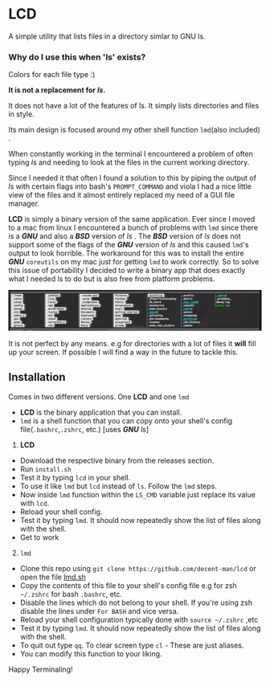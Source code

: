 # LCD

A simple utility that lists files in a directory simlar to GNU ls.

### Why do I use this when 'ls' exists?

Colors for each file type :)

**It is not a replacement for _ls_.**

It does not have a lot of the features of ls. It simply lists directories and files in style.

Its main design is focused around my other shell function `lmd`(also included) .

When constantly working in the terminal I encountered a problem of often typing _ls_ and needing to look at the files in the current working directory.

Since I needed it that often I found a solution to this by piping the output of _ls_ with certain flags into bash's `PROMPT_COMMAND` and viola I had a nice little view of the files 
and it almost entirely replaced my need of a GUI file manager.

**LCD** is simply a binary version of the same application. Ever since I moved to a mac from linux I encountered a bunch of problems with `lmd` since there is a _**GNU**_ and also a _**BSD**_ version of _ls_ .
The _**BSD**_ version of _ls_ does not support some of the flags of the _**GNU**_ version of _ls_ and this caused `lmd`'s output to look horrible.
The workaround for this was to install the entire _**GNU**_ `coreutils` on my mac just  for getting `lmd` to work correctly.
So to solve this issue of portability I decided to write a binary app that does exactly what I needed ls to do but is also free from platform problems.

![lcd](https://github.com/decent-man/lcd/blob/central/scrot/lcd.png)

It is not perfect by any means. e.g for directories with a lot of files it **will** fill up your screen. If possible I will find a way in the future to tackle this.

## Installation

Comes in two different versions. One **LCD** and one `lmd`
- **LCD** is the binary application that you can install.
- `lmd` is a shell function that you can copy onto your shell's config file(`.bashrc`,`.zshrc`, etc.) [uses _**GNU** ls_]

1. **LCD**
  - Download the respective binary from the releases section.
  - Run `install.sh`
  - Test it by typing `lcd` in your shell.
  - To use it like `lmd` but `lcd` instead of `ls`. Follow the `lmd` steps.
  - Now inside `lmd` function within the `LS_CMD` variable just replace its value with `lcd`.
  - Reload your shell config.
  - Test it by typing `lmd`. It should now repeatedly show the list of files along with the shell.
  - Get to work
2. `lmd`
  - Clone this repo using `git clone https://github.com/decent-man/lcd` or open the file [lmd.sh](https://github.com/decent-man/lcd/blob/central/lmd.sh)
  - Copy the contents of this file to your shell's config file e.g for zsh `~/.zshrc` for bash `.bashrc`, etc.
  - Disable the lines which do not belong to your shell. If you're using zsh disable the lines under `For BASH` and vice versa.
  - Reload your shell configuration typically done with `source ~/.zshrc` ,etc
  - Test it by typing `lmd`. It should now repeatedly show the list of files along with the shell.
  - To quit out type `qq`. To clear screen type `cl` - These are just aliases.
  - You can modify this function to your liking.

Happy Terminaling!
